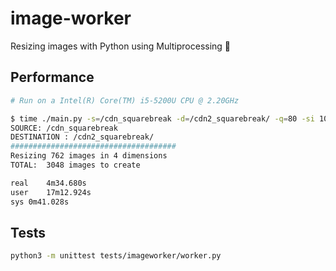 # image-worker
Resizing images with Python using Multiprocessing 🐍

## Performance

```bash
# Run on a Intel(R) Core(TM) i5-5200U CPU @ 2.20GHz

$ time ./main.py -s=/cdn_squarebreak -d=/cdn2_squarebreak/ -q=80 -si 100 200 300 600
SOURCE: /cdn_squarebreak
DESTINATION : /cdn2_squarebreak/
#####################################
Resizing 762 images in 4 dimensions
TOTAL:  3048 images to create

real	4m34.680s
user	17m12.924s
sys	0m41.028s
```

## Tests
```bash
python3 -m unittest tests/imageworker/worker.py
```
